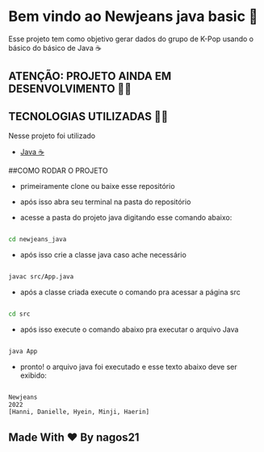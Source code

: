# Bem vindo ao Newjeans java basic 🐰

Esse projeto tem como objetivo gerar dados do grupo de K-Pop usando o básico do básico de Java ☕

## ATENÇÃO: PROJETO AINDA EM DESENVOLVIMENTO 🚧🚧

## TECNOLOGIAS UTILIZADAS 👨‍💻

Nesse projeto foi utilizado 

- [Java ☕](https://www.java.com/pt-BR/)

##COMO RODAR O PROJETO 

- primeiramente clone ou baixe esse repositório

- após isso abra seu terminal na pasta do repositório

- acesse a pasta do projeto java digitando esse comando abaixo:

```bash

cd newjeans_java 

```
- após isso crie a classe java caso ache necessário

```bash

javac src/App.java

```

- após a classe criada execute o comando pra acessar a página src

```bash

cd src

```
- após isso execute o comando abaixo pra executar o arquivo Java

```bash

java App

```
- pronto! o arquivo java foi executado e esse texto abaixo deve ser exibido:

```bash

Newjeans
2022
[Hanni, Danielle, Hyein, Minji, Haerin]

```

## Made With ❤️ By nagos21
